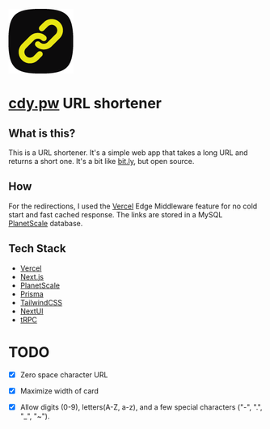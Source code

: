 ![Logo](favicon.png)
# [cdy.pw](https://cdy.pw) URL shortener


## What is this?

This is a URL shortener. It's a simple web app that takes a long URL and returns a short one. It's a bit like [bit.ly](https://bit.ly), but open source.

## How 

For the redirections, I used the [Vercel](https://vercel.com) Edge Middleware feature for no cold start and fast cached response. The links are stored in a MySQL [PlanetScale](https://planetscale.com) database.

## Tech Stack

- [Vercel](https://vercel.com)
- [Next.js](https://nextjs.org)
- [PlanetScale](https://planetscale.com)
- [Prisma](https://prisma.io)
- [TailwindCSS](https://tailwindcss.com)
- [NextUI](https://nextui.org)
- [tRPC](https://trpc.io) 

# TODO

- [X] Zero space character URL
- [X] Maximize width of card

- [x] Allow digits (0-9), letters(A-Z, a-z), and a few special characters ("-", ".", "_", "~").